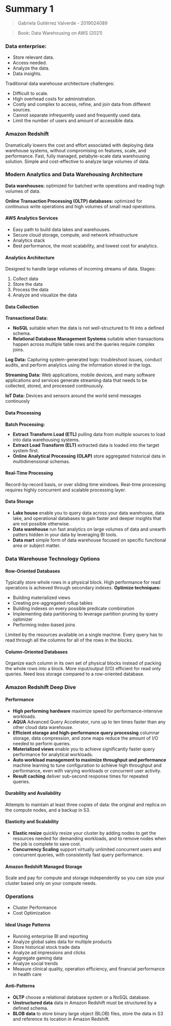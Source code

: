 # Summary 1

> Gabriela Gutiérrez Valverde - 2019024089

> Book: Data Warehousing on AWS (2021)

### Data enterprise:
- Store relevant data.
- Access needed.
- Analyze the data.
- Data insights.

Traditional data warehouse architecture challenges:
- Difficult to scale.
- High overhead costs for administration.
- Costly and complex to access, refine, and join data from different sources.
- Cannot separate infrequently used and frequently used data.
- Limit the number of users and amount of accessible data.

### Amazon Redshift

Dramatically lowers the cost and effort associated with deploying data warehouse systems, without compromising on features, scale, and performance.
Fast, fully managed, petabyte-scale data warehousing solution. 
Simple and cost-effective to analyze large volumes of data.

### Modern Analytics and Data Warehousing Architecture

**Data warehouses:** optimized for batched write operations and reading high volumes of data.

**Online Transaction Processing (OLTP) databases:** optimized for continuous write operations and high volumes of small read operations.

#### AWS Analytics Services
- Easy path to build data lakes and warehouses.
- Secure cloud storage, compute, and network infrastructure
- Analytics stack
- Best performance, the most scalability, and lowest cost for analytics.

#### Analytics Architecture
Designed to handle large volumes of incoming streams of data.
Stages:
1. Collect data
2. Store the data
3. Process the data
4. Analyze and visualize the data

#### Data Collection

**Transactional Data:**
- **NoSQL** suitable when the data is not well-structured to fit into a defined schema.
- **Relational Database Management Systems** suitable when transactions happen across multiple table rows and the queries require complex joins.

**Log Data:**
Capturing system-generated logs: troubleshoot issues, conduct audits, and perform analytics using the information stored in the logs.

**Streaming Data:**
Web applications, mobile devices, and many software applications and services generate streaming data that needs to be collected, stored, and processed continuously.

**IoT Data:**
Devices and sensors around the world send messages continuosly

#### Data Processing

**Batch Processing:**
- **Extract Transform Load (ETL)** pulling data from multiple sources to load into data warehousing systems.
- **Extract Load Transform (ELT)** extracted data is loaded into the target system first.
- **Online Analytical Processing (OLAP)** store aggregated historical data in multidimensional schemas.

#### Real-Time Processing
Record-by-record basis, or over sliding time windows. Real-time processing requires highly concurrent and scalable processing layer.

#### Data Storage
- **Lake house** enable you to query data across your data warehouse, data lake, and operational databases to gain faster and deeper insights that are not possible otherwise.
- **Data warehouse** run fast analytics on large volumes of data and unearth patters hidden in your data by leveraging BI tools.
- **Data mart** simple form of data warehouse focused on specific functional area or subject matter.

### Data Warehouse Technology Options

#### Row-Oriented Databases 
Typically store whole rows in a physical block. High performance for read operations is achieved through secondary indexes.
**Optimize techniques:**
- Building materialized views
- Creating pre-aggregated rollup tables
- Building indexes on every possible predicate combination
- Implementing data partitioning to leverage partition pruning by query optimizer
- Performing index-based joins

Limited by the resources available on a single machine. Every query has to read through all the columns for all of the rows in the blocks.

#### Column-Oriented Databases
Organize each column in its own set of physical blocks instead of packing the whole rows into a block. More input/output (I/O) efficient for read only queries.
Need less storage compared to a row-oriented database.

### Amazon Redshift Deep Dive

#### Performance
- **High performing hardware** maximize speed for performance-intensive workloads.
- **AQUA** Advanced Query Accelerator, runs up to ten times faster than any other cloud data warehouse.
- **Efficient storage and high-performance query processing** columnar storage, data compression, and zone maps reduce the amount of I/O needed to perform queries.
- **Materialized views** enable you to achieve significantly faster query performance for analytical workloads.
- **Auto workload management to maximize throughput and performance** machine learning to tune configuration to achieve high throughput and performance, even with varying workloads or concurrent user activity.
- **Result caching** deliver sub-second response times for repeated queries.

#### Durability and Availability 
Attempts to maintain at least three copies of data: the original and replica on the compute nodes, and a backup in S3.

#### Elasticity and Scalability
- **Elastic resize**  quickly resize your cluster by adding nodes to get the resources needed for demanding workloads, and to remove nodes when the job is complete to save cost. 
- **Concurrency Scaling** support virtually unlimited concurrent users and concurrent queries, with consistently fast query performance.

#### Amazon Redshift Managed Storage
Scale and pay for compute and storage independently so you can size your cluster based only on your compute needs.

### Operations
- Cluster Performance
- Cost Optimization

#### Ideal Usage Patterns
- Running enterprise BI and reporting
- Analyze global sales data for multiple products
- Store historical stock trade data
- Analyze ad impressions and clicks
- Aggregate gaming data
- Analyze social trends
- Measure clinical quality, operation efficiency, and financial performance in health care

#### Anti-Patterns
- **OLTP** choose a relational database system or a NoSQL database.
- **Unstructured data** data in Amazon Redshift must be structured by a defined schema.
- **BLOB data** to store binary large object (BLOB) files, store the data in S3 and reference its location in Amazon Redshift.






